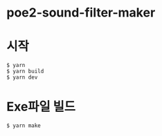 # poe2-sound-filter-maker

# 시작

```
$ yarn
$ yarn build
$ yarn dev
```

# Exe파일 빌드
```
$ yarn make
```